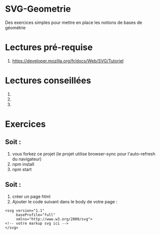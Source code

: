 # SVG-Geometrie
Des exercices simples pour mettre en place les notions de bases de géométrie

# Lectures pré-requise

1. https://developer.mozilla.org/fr/docs/Web/SVG/Tutoriel

# Lectures conseillées

1.
2.
3. 

# Exercices

## Soit :

1. vous forkez ce projet (le projet utilise browser-sync pour l'auto-refresh du navigateur)
2. npm install
3. npm start

## Soit :

1. créer un page html
2. Ajouter le code suivant dans le body de votre page :

```
<svg version="1.1"
     baseProfile="full"
     xmlns="http://www.w3.org/2000/svg">
<!-- votre markup svg ici -->
</svg>
```






